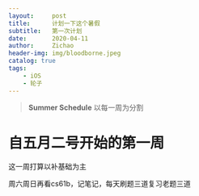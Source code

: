 ```yaml
---
layout:     post
title:      计划一下这个暑假
subtitle:   第一次计划
date:       2020-04-11
author:     Zichao
header-img: img/bloodborne.jpeg
catalog: true
tags:
    - iOS
    - 轮子
---
```



>**Summer Schedule** 以每一周为分割

# 自五月二号开始的第一周

这一周打算以补基础为主

周六周日再看cs61b，记笔记，每天刷题三道复习老题三道